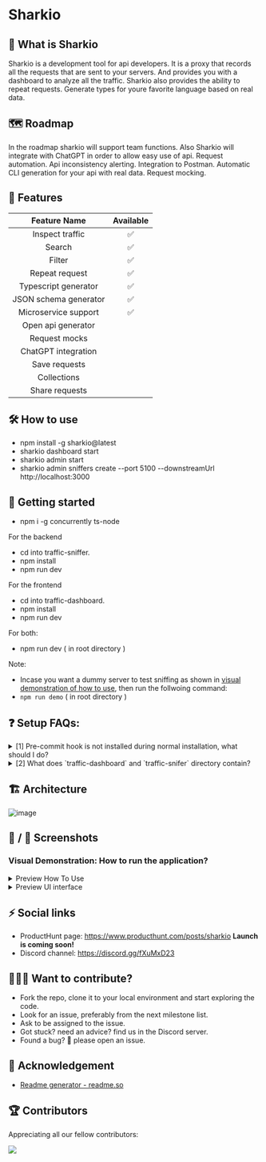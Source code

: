 # Sharkio

## 🐳 What is Sharkio

Sharkio is a development tool for api developers.
It is a proxy that records all the requests that are sent to your servers.
And provides you with a dashboard to analyze all the traffic.
Sharkio also provides the ability to repeat requests.
Generate types for youre favorite language based on real data.

## 🗺️ Roadmap

In the roadmap sharkio will support team functions.
Also Sharkio will integrate with ChatGPT in order to allow easy use of api.
Request automation.
Api inconsistency alerting.
Integration to Postman.
Automatic CLI generation for your api with real data.
Request mocking.

## 🔖 Features

|   **Feature Name**    | **Available** |
| :-------------------: | :-----------: |
|    Inspect traffic    |      ✅       |
|        Search         |      ✅       |
|        Filter         |      ✅       |
|    Repeat request     |      ✅       |
| Typescript generator  |      ✅       |
| JSON schema generator |      ✅       |
| Microservice support  |      ✅       |
|  Open api generator   |               |
|     Request mocks     |               |
|  ChatGPT integration  |               |
|     Save requests     |               |
|      Collections      |               |
|    Share requests     |               |

## 🛠️ How to use

- npm install -g sharkio@latest
- sharkio dashboard start
- sharkio admin start
- sharkio admin sniffers create --port 5100 --downstreamUrl http://localhost:3000

## 🚀 Getting started

- npm i -g concurrently ts-node

For the backend

- cd into traffic-sniffer.
- npm install
- npm run dev

For the frontend

- cd into traffic-dashboard.
- npm install
- npm run dev

For both:

- npm run dev ( in root directory )

Note:

- Incase you want a dummy server to test sniffing as shown in [visual demonstration of how to use](https://github.com/idodav/sharkio#visual-demonstration-how-to-run-the-application), then run the follwoing command:
- `npm run demo` ( in root directory )

## ❓ Setup FAQs:

<details>
  <summary> [1] Pre-commit hook is not installed during normal installation, what should I do? </summary>
    To setup husky [pre-commit hook] manually by running this command: `npm run prepare`
</details>
<details>
  <summary> [2] What does `traffic-dashboard` and `traffic-snifer` directory contain? </summary>
    `traffic-dashboard` is the frontend code || `traffic-snifer` is the backend code
</details>

## 🏗️ Architecture

![image](https://github.com/idodav/sharkio/assets/21335259/6447c0cf-3bd5-4219-90b5-e3e064e4a60e)

## 📸 / 🎥 Screenshots

### Visual Demonstration: How to run the application?

<details>
  <summary>Preview How To Use</summary>
    <img src="assets/gif-demonstration.gif" raw=true alt=GIF Demonstration” style=“margin-right: 10px;”/>
</details>

<details>
  <summary>Preview UI interface</summary>
    <img width="1267" alt="Screenshot 2023-06-21 at 20 01 38" src="https://github.com/Oferlis/sharkio/assets/62609377/9b892d6c-b9b2-47b7-b265-2180ecd427d4">
    <img width="1267" alt="Screenshot 2023-06-26 at 12 32 47" src="https://github.com/Oferlis/sharkio/assets/62609377/8832a940-5ed4-4eb8-ac61-795d76a91790">
</details>

## ⚡ Social links

- ProductHunt page: https://www.producthunt.com/posts/sharkio **Launch is coming soon!**
- Discord channel: https://discord.gg/fXuMxD23

## 👩🏻‍💻 Want to contribute?

- Fork the repo, clone it to your local environment and start exploring the code.
- Look for an issue, preferably from the next milestone list.
- Ask to be assigned to the issue.
- Got stuck? need an advice? find us in the Discord server.
- Found a bug? 🐛 please open an issue.

## 🤝 Acknowledgement

- [Readme generator - readme.so](https://readme.so)

## 🏆 Contributors

Appreciating all our fellow contributors:

<a href = "https://github.com/idodav/sharkio/graphs/contributors">
  <img src = "https://contrib.rocks/image?repo=idodav/sharkio"/>
</a>
